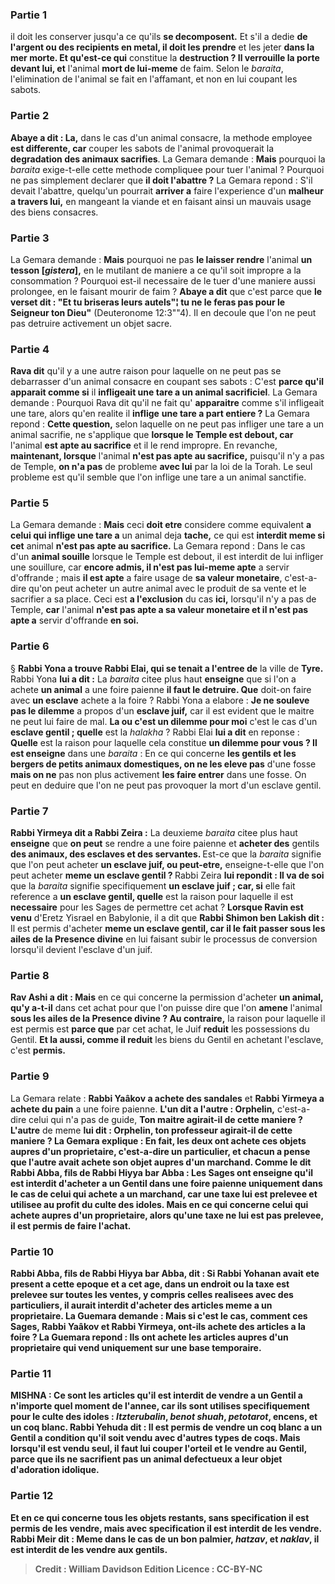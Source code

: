 
### Partie 1
il doit les conserver jusqu'a ce qu'ils <b>se decomposent.</b> Et s'il a dedie <b>de l'argent ou des recipients en metal, il doit les prendre</b> et les jeter <b>dans la mer morte. Et qu'est-ce qui</b> constitue la <b>destruction ? Il verrouille la porte devant lui, et</b> l'animal <b>mort de lui-meme</b> de faim. Selon le <i>baraita</i>, l'elimination de l'animal se fait en l'affamant, et non en lui coupant les sabots.

### Partie 2
<b>Abaye a dit : La,</b> dans le cas d'un animal consacre, la methode employee <b>est differente, car</b> couper les sabots de l'animal provoquerait la <b>degradation des animaux sacrifies</b>. La Gemara demande : <b>Mais</b> pourquoi la <i>baraita</i> exige-t-elle cette methode compliquee pour tuer l'animal ? Pourquoi ne pas simplement declarer que <b>il doit l'abattre ?</b> La Gemara repond : S'il devait l'abattre, quelqu'un pourrait <b>arriver a</b> faire l'experience d'un <b>malheur a travers lui,</b> en mangeant la viande et en faisant ainsi un mauvais usage des biens consacres.

### Partie 3
La Gemara demande : <b>Mais</b> pourquoi ne pas <b>le laisser rendre</b> l'animal <b>un tesson [<i>gistera</i>],</b> en le mutilant de maniere a ce qu'il soit impropre a la consommation ? Pourquoi est-il necessaire de le tuer d'une maniere aussi prolongee, en le faisant mourir de faim ? <b>Abaye a dit</b> que c'est parce que <b>le verset dit : "Et tu briseras leurs autels"¦ tu ne le feras pas pour le Seigneur ton Dieu"</b> (Deuteronome 12:3""4). Il en decoule que l'on ne peut pas detruire activement un objet sacre.

### Partie 4
<b>Rava dit</b> qu'il y a une autre raison pour laquelle on ne peut pas se debarrasser d'un animal consacre en coupant ses sabots : C'est <b>parce qu'il apparait comme si</b> il <b>infligeait une tare a un animal sacrificiel</b>. La Gemara demande : Pourquoi Rava dit qu'il ne fait qu' <b>apparaitre</b> comme s'il infligeait une tare, alors qu'en realite il <b>inflige</b> <b>une tare a part entiere ?</b> La Gemara repond : <b>Cette question,</b> selon laquelle on ne peut pas infliger une tare a un animal sacrifie, ne s'applique que <b>lorsque le Temple est debout, car</b> l'animal <b>est apte au sacrifice</b> et il le rend impropre. En revanche, <b>maintenant, lorsque</b> l'animal <b>n'est pas apte au sacrifice,</b> puisqu'il n'y a pas de Temple, <b>on n'a pas</b> de probleme <b>avec lui</b> par la loi de la Torah. Le seul probleme est qu'il semble que l'on inflige une tare a un animal sanctifie.

### Partie 5
La Gemara demande : <b>Mais</b> ceci <b>doit etre</b> considere comme equivalent <b>a celui qui inflige une tare a</b> un animal deja <b>tache,</b> ce qui est <b>interdit meme si cet</b> animal <b>n'est pas apte au sacrifice.</b> La Gemara repond : Dans le cas d'un <b>animal souille</b> lorsque le Temple est debout, il est interdit de lui infliger une souillure, car <b>encore admis, il n'est pas lui-meme apte</b> a servir d'offrande ; mais <b>il est apte</b> a faire usage de <b>sa valeur monetaire</b>, c'est-a-dire qu'on peut acheter un autre animal avec le produit de sa vente et le sacrifier a sa place. Ceci est <b>a l'exclusion</b> du cas <b>ici,</b> lorsqu'il n'y a pas de Temple, <b>car</b> l'animal <b>n'est pas apte a sa valeur monetaire et il n'est pas apte a</b> servir d'offrande <b>en soi.</b>

### Partie 6
§ <b>Rabbi Yona a trouve Rabbi Elai, qui se tenait a l'entree de</b> la ville de <b>Tyre.</b> Rabbi Yona <b>lui a dit :</b> La <i>baraita</i> citee plus haut <b>enseigne</b> que si l'on a achete <b>un animal</b> a une foire paienne <b>il faut le detruire. Que</b> doit-on faire avec <b>un esclave</b> achete a la foire ? Rabbi Yona a elabore : <b>Je ne souleve pas le dilemme</b> a propos d'un <b>esclave juif,</b> car il est evident que le maitre ne peut lui faire de mal. <b>La ou c'est un dilemme pour moi</b> c'est le cas d'un <b>esclave gentil ; quelle</b> est la <i>halakha</i> ? Rabbi Elai <b>lui a dit</b> en reponse : <b>Quelle</b> est la raison pour laquelle cela constitue <b>un dilemme pour vous ? Il est enseigne</b> dans une <i>baraita</i> : En ce qui concerne <b>les gentils et les bergers de petits animaux domestiques, on ne les eleve pas</b> d'une fosse <b>mais on ne</b> pas non plus activement <b>les faire entrer</b> dans une fosse. On peut en deduire que l'on ne peut pas provoquer la mort d'un esclave gentil.

### Partie 7
<b>Rabbi Yirmeya dit a Rabbi Zeira :</b> La deuxieme <i>baraita</i> citee plus haut <b>enseigne</b> que <b>on peut</b> se rendre a une foire paienne et <b>acheter des</b> gentils <b>des animaux, des esclaves et des servantes. </b> Est-ce que la <i>baraita</i> signifie que l'on peut acheter <b>un esclave juif, ou peut-etre,</b> enseigne-t-elle que l'on peut acheter <b>meme un esclave gentil ? </b> Rabbi Zeira <b>lui repondit : Il va de soi</b> que la <i>baraita</i> signifie specifiquement <b>un esclave juif ; car, si</b> elle fait reference a <b>un esclave gentil, quelle</b> est la raison pour laquelle il est <b>necessaire</b> pour les Sages de permettre cet achat ? <b>Lorsque Ravin est venu</b> d'Eretz Yisrael en Babylonie, il a dit que <b>Rabbi Shimon ben Lakish dit :</b> Il est permis d'acheter <b>meme un esclave gentil, car il le fait passer sous les ailes de la Presence divine</b> en lui faisant subir le processus de conversion lorsqu'il devient l'esclave d'un juif.

### Partie 8
<b>Rav Ashi a dit : Mais</b> en ce qui concerne la permission d'acheter <b>un animal, qu'y a-t-il</b> dans cet achat pour que l'on puisse dire que l'on <b>amene</b> l'animal <b>sous les ailes de la Presence divine ? Au contraire,</b> la raison pour laquelle il est permis est <b>parce que</b> par cet achat, le Juif <b>reduit</b> les possessions du Gentil. <b>Et la aussi, comme il reduit</b> les biens du Gentil en achetant l'esclave, c'est <b>permis.</b>

### Partie 9
La Gemara relate : <b>Rabbi Yaâkov a achete des sandales</b> et <b>Rabbi Yirmeya a achete du pain</b> a une foire paienne. <b>L'un dit a l'autre : Orphelin,</b> c'est-a-dire celui qui n'a pas de guide, <b>Ton maitre agirait-il de cette maniere ? L'autre</b> de meme <b>lui dit : Orphelin, ton professeur agirait-il de cette maniere ? La Gemara explique : En fait, <b>les deux ont achete</b> ces objets <b>aupres d'un proprietaire,</b> c'est-a-dire un particulier, <b>et chacun a pense</b> que <b>l'autre</b> avait <b>achete</b> son objet <b>aupres d'un marchand. Comme le dit Rabbi Abba, fils de Rabbi Hiyya bar Abba :</b> Les Sages ont <b>enseigne</b> qu'il est interdit d'acheter a un Gentil dans une foire paienne <b>uniquement</b> dans le cas <b>de celui qui achete a un marchand, car une taxe lui est prelevee</b> et utilisee au profit du culte des idoles. <b>Mais en ce qui concerne celui qui achete aupres d'un proprietaire, alors qu'une taxe ne lui est pas prelevee,</b> il est <b>permis</b> de faire l'achat.

### Partie 10
<b>Rabbi Abba, fils de Rabbi Hiyya bar Abba, dit : Si Rabbi Yohanan avait ete</b> present <b>a cette epoque</b> et a cet age, <b>dans un endroit ou la taxe est prelevee</b> sur toutes les ventes, y compris celles realisees avec des particuliers, <b>il aurait interdit</b> d'acheter des articles <b>meme a un proprietaire.</b> La Guemara demande : <b>Mais</b> si c'est le cas, <b>comment ces Sages, Rabbi Yaâkov et Rabbi Yirmeya, ont-ils <b>achete</b> des articles a la foire ? La Guemara repond : <b>Ils ont achete</b> les articles <b>aupres d'un proprietaire</b> qui vend uniquement sur <b>une base temporaire</b>.

### Partie 11
<strong>MISHNA :</strong> <b>Ce sont les articles qu'il est</b> interdit de vendre a un Gentil</b> a n'importe quel moment de l'annee, car ils sont utilises specifiquement pour le culte des idoles : <b><i>Itzterubalin</i>, <i>benot shuah</i>, <i>petotarot</i>, encens, et un coq blanc. Rabbi Yehuda dit :</b> Il est <b>permis de vendre un coq blanc a</b> un Gentil a condition qu'il soit vendu <b>avec</b> d'autres types de <b>coqs. Mais lorsqu'il est</b> vendu <b>seul, il faut</b> lui <b>couper l'orteil et le vendre</b> au Gentil, <b>parce que</b> ils <b>ne sacrifient pas un animal defectueux</b> <b>a</b> leur objet d'adoration <b>idolique.</b>

### Partie 12
<b>Et</b> en ce qui concerne <b>tous les objets restants, sans specification</b> il est <b>permis</b> de les vendre, <b>mais</b> avec <b>specification</b> il est <b>interdit</b> de les vendre. <b>Rabbi Meir dit : Meme</b> dans le cas de <b>un bon palmier, <i>hatzav</i>, et <i>naklav</i>,</b> il est <b>interdit de les vendre</b> <b>aux gentils.</b>

>Credit : William Davidson Edition
>Licence : CC-BY-NC
